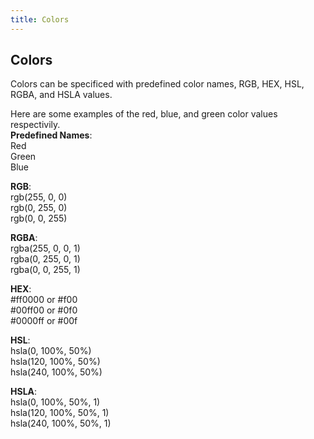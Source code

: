 ```yaml
---
title: Colors
---
```

## Colors

Colors can be specificed with predefined color names, RGB, HEX, HSL, RGBA, and HSLA values.

Here are some examples of the red, blue, and green color values respectivily.<br />
**Predefined Names**: <br />
Red <br />
Green <br />
Blue <br />

**RGB**: <br />
rgb(255, 0, 0) <br />
rgb(0, 255, 0) <br />
rgb(0, 0, 255) <br />

**RGBA**: <br />
rgba(255, 0, 0, 1) <br />
rgba(0, 255, 0, 1) <br />
rgba(0, 0, 255, 1) <br />

**HEX**: <br />
#ff0000 or #f00 <br />
#00ff00 or #0f0 <br />
#0000ff or #00f <br />

**HSL**: <br />
hsla(0, 100%, 50%) <br />
hsla(120, 100%, 50%) <br />
hsla(240, 100%, 50%) <br />

**HSLA**: <br />
hsla(0, 100%, 50%, 1) <br />
hsla(120, 100%, 50%, 1) <br />
hsla(240, 100%, 50%, 1) <br />


